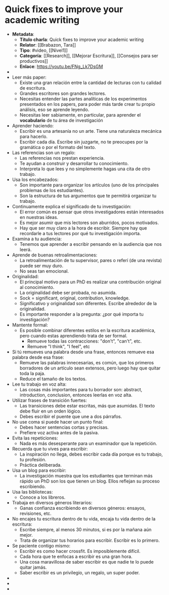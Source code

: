 # Quick fixes to improve your academic writing

- **Metadata**:
	- **Título charla**: Quick fixes to improve your academic writing
	- **Relator**: [[Brabazon, Tara]]
	- **Tipo**: #video, [[Nivel1]]
	- **Categoría**: [[Research]], [[Mejorar Escritura]], [[Consejos para ser productivos]]
	- **Enlace**: https://youtu.be/FNg_Lk7DsGM
- 
- Leer más paper:
	- Existe una gran relación entre la cantidad de lecturas con tu calidad de escritura.
	- Grandes escritores son grandes lectores.
	- Necesitas entender las partes analíticas de los experimentos presentados en los papers, para poder más tarde crear tu propio análisis, eso se aprende leyendo.
	- Necesitas leer sabiamente, en particular, para aprender el **vocabulario** de tu área de investigación
- Aprender haciendo:
	- Escribir es una artesanía no un arte. Tiene una naturaleza mecánica para hacerlo.
	- Escribir cada día. Escribe sin juzgarte, no te preocupes por la gramática o por el formato del texto.
- Las referencias son un regalo:
	- Las referencias nos prestan experiencia.
	- Te ayudan a construir y desarrollar tu conocimiento.
	- Interpreta lo que lees y no simplemente hagas una cita de otro trabajo.
- Usa los encabezados:
	- Son importante para organizar los artículos (uno de los principales problemas de los estudiantes).
	- Son la estructura de tus argumentos que te permitirá organizar tu trabajo.
- Continuamente explica el significado de tu investigación:
	- El error común es pensar que otros investigadores están interesados en nuestras ideas.
	- Es mejor asumir que mis lectores son aburridos, pocos motivados.
	- Hay que ser muy claro a la hora de escribir. Siempre hay que recordarle a tus lectores por qué tu investigación importa.
- Examina a tu audiencia:
	- Tenemos que aprender a escribir pensando en la audiencia que nos leerá.
- Aprende de buenas retroalimentaciones:
	- La retroalimentación de tu supervisor, pares o referí (de una revista) puede ser muy duro.
	- No seas tan emocional.
- Originalidad:
	- El principal motivo para un PhD es realizar una contribución original al conocimiento.
	- La originalidad debe ser probada, no asumida.
	- Sock = significant, original, contribution, knowledge.
	- Significativo y originalidad son diferentes. Escribe alrededor de la originalidad.
	- Es importante responder a la pregunta: ¿por qué importa tu investigación?
- Mantente formal:
	- Es posible combinar diferentes estilos en la escritura académica, pero cuando estas aprendiendo trata de ser formal.
		- Remueve todas las contracciones: "don't", "can't", etc.
		- Remueve "I think", "I feel", etc
- Si tú remueves una palabra desde una frase, entonces remueve esa palabra desde esa frase:
	- Remueve las palabras innecesarias, es común, que los primeros borradores de un artículo sean extensos, pero luego hay que quitar toda la paja.
	- Reduce el tamaño de los textos.
- Lee tu trabajo en voz alta:
	- Las cosas más importantes para tu borrador son: abstract, introduction, conclusion, entonces leerlas en voz alta.
- Utilizar frases de transición fuertes:
	- Las transiciones debe estar escritas, más que asumidas. El texto debe fluir en un orden lógico.
	- Debes escribir el puente que une a dos párrafos.
- No use coma si puede hacer un punto final:
	- Debes hacer sentencias cortas y precisas.
	- Prefiere voz activa antes de la pasiva.
- Evita las repeticiones:
	- Nada es más desesperante para un examinador que la repetición.
- Recuerda que tu vives para escribir:
	- La inspiración no llega, debes escribir cada día porque es tu trabajo, tu profesión.
	- Práctica deliberada.
- Usa un blog para escribir:
	- La investigación muestra que los estudiantes que terminan más rápido un PhD son los que tienen un blog. Ellos reflejan su proceso escribiendo.
- Usa las bibliotecas:
	- Conoce a los libreros.
- Trabaja en diversos géneros literarios:
	- Ganas confianza escribiendo en diversos géneros: ensayos, revisiones, etc.
- No encajes tu escritura dentro de tu vida, encaja tu vida dentro de la escritura:
	- Escribe siempre, al menos 30 minutos, si es por la mañana aún mejor.
	- Trata de organizar tus horarios para escribir. Escribir es lo primero.
- Se paciente contigo mismo:
	- Escribir es como hacer crossfit. Es imposiblemente difícil.
	- Cada hora que te enfocas a escribir es una gran hora.
	- Una cosa maravillosa de saber escribir es que nadie te lo puede quitar jamás.
	- Saber escribir es un privilegio, un regalo, un super poder.
- 
- 
- 

